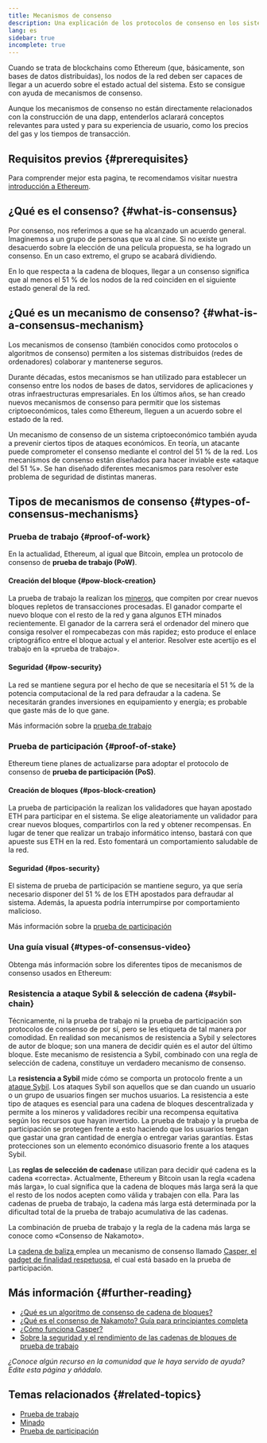 ```yaml
---
title: Mecanismos de consenso
description: Una explicación de los protocolos de consenso en los sistemas distribuidos y de su función en Ethereum.
lang: es
sidebar: true
incomplete: true
---
```


Cuando se trata de blockchains como Ethereum (que, básicamente, son bases de datos distribuidas), los nodos de la red deben ser capaces de llegar a un acuerdo sobre el estado actual del sistema. Esto se consigue con ayuda de mecanismos de consenso.

Aunque los mecanismos de consenso no están directamente relacionados con la construcción de una dapp, entenderlos aclarará conceptos relevantes para usted y para su experiencia de usuario, como los precios del gas y los tiempos de transacción.

## Requisitos previos {#prerequisites}

Para comprender mejor esta pagina, te recomendamos visitar nuestra [introducción a Ethereum](/developers/docs/intro-to-ethereum/).

## ¿Qué es el consenso? {#what-is-consensus}

Por consenso, nos referimos a que se ha alcanzado un acuerdo general. Imaginemos a un grupo de personas que va al cine. Si no existe un desacuerdo sobre la elección de una película propuesta, se ha logrado un consenso. En un caso extremo, el grupo se acabará dividiendo.

En lo que respecta a la cadena de bloques, llegar a un consenso significa que al menos el 51 % de los nodos de la red coinciden en el siguiente estado general de la red.

## ¿Qué es un mecanismo de consenso? {#what-is-a-consensus-mechanism}

Los mecanismos de consenso (también conocidos como protocolos o algoritmos de consenso) permiten a los sistemas distribuidos (redes de ordenadores) colaborar y mantenerse seguros.

Durante décadas, estos mecanismos se han utilizado para establecer un consenso entre los nodos de bases de datos, servidores de aplicaciones y otras infraestructuras empresariales. En los últimos años, se han creado nuevos mecanismos de consenso para permitir que los sistemas criptoeconómicos, tales como Ethereum, lleguen a un acuerdo sobre el estado de la red.

Un mecanismo de consenso de un sistema criptoeconómico también ayuda a prevenir ciertos tipos de ataques económicos. En teoría, un atacante puede comprometer el consenso mediante el control del 51 % de la red. Los mecanismos de consenso están diseñados para hacer inviable este «ataque del 51 %». Se han diseñado diferentes mecanismos para resolver este problema de seguridad de distintas maneras.

<YouTube id="dylgwcPH4EA" />

## Tipos de mecanismos de consenso {#types-of-consensus-mechanisms}

### Prueba de trabajo {#proof-of-work}

En la actualidad, Ethereum, al igual que Bitcoin, emplea un protocolo de consenso de **prueba de trabajo (PoW)**.

#### Creación del bloque {#pow-block-creation}

La prueba de trabajo la realizan los [mineros](/developers/docs/consensus-mechanisms/pow/mining/), que compiten por crear nuevos bloques repletos de transacciones procesadas. El ganador comparte el nuevo bloque con el resto de la red y gana algunos ETH minados recientemente. El ganador de la carrera será el ordenador del minero que consiga resolver el rompecabezas con más rapidez; esto produce el enlace criptográfico entre el bloque actual y el anterior. Resolver este acertijo es el trabajo en la «prueba de trabajo».

#### Seguridad {#pow-security}

La red se mantiene segura por el hecho de que se necesitaría el 51 % de la potencia computacional de la red para defraudar a la cadena. Se necesitarán grandes inversiones en equipamiento y energía; es probable que gaste más de lo que gane.

Más información sobre la [prueba de trabajo](/developers/docs/consensus-mechanisms/pow/)

### Prueba de participación {#proof-of-stake}

Ethereum tiene planes de actualizarse para adoptar el protocolo de consenso de **prueba de participación (PoS)**.

#### Creación de bloques {#pos-block-creation}

La prueba de participación la realizan los validadores que hayan apostado ETH para participar en el sistema. Se elige aleatoriamente un validador para crear nuevos bloques, compartirlos con la red y obtener recompensas. En lugar de tener que realizar un trabajo informático intenso, bastará con que apueste sus ETH en la red. Esto fomentará un comportamiento saludable de la red.

#### Seguridad {#pos-security}

El sistema de prueba de participación se mantiene seguro, ya que sería necesario disponer del 51 % de los ETH apostados para defraudar al sistema. Además, la apuesta podría interrumpirse por comportamiento malicioso.

Más información sobre la [prueba de participación](developers/docs/consensus-mechanisms/pos/)

### Una guía visual {#types-of-consensus-video}

Obtenga más información sobre los diferentes tipos de mecanismos de consenso usados en Ethereum:

<YouTube id="ojxfbN78WFQ" />

### Resistencia a ataque Sybil & selección de cadena {#sybil-chain}

Técnicamente, ni la prueba de trabajo ni la prueba de participación son protocolos de consenso de por sí, pero se les etiqueta de tal manera por comodidad. En realidad son mecanismos de resistencia a Sybil y selectores de autor de bloque; son una manera de decidir quién es el autor del último bloque. Este mecanismo de resistencia a Sybil, combinado con una regla de selección de cadena, constituye un verdadero mecanismo de consenso.

La **resistencia a Sybil** mide cómo se comporta un protocolo frente a un [ataque Sybil](https://wikipedia.org/wiki/Sybil_attack). Los ataques Sybil son aquellos que se dan cuando un usuario o un grupo de usuarios fingen ser muchos usuarios. La resistencia a este tipo de ataques es esencial para una cadena de bloques descentralizada y permite a los mineros y validadores recibir una recompensa equitativa según los recursos que hayan invertido. La prueba de trabajo y la prueba de participación se protegen frente a esto haciendo que los usuarios tengan que gastar una gran cantidad de energía o entregar varias garantías. Estas protecciones son un elemento económico disuasorio frente a los ataques Sybil.

Las **reglas de selección de cadena**se utilizan para decidir qué cadena es la cadena «correcta». Actualmente, Ethereum y Bitcoin usan la regla «cadena más larga», lo cual significa que la cadena de bloques más larga será la que el resto de los nodos acepten como válida y trabajen con ella. Para las cadenas de prueba de trabajo, la cadena más larga está determinada por la dificultad total de la prueba de trabajo acumulativa de las cadenas.

La combinación de prueba de trabajo y la regla de la cadena más larga se conoce como «Consenso de Nakamoto».

La [cadena de baliza ](/upgrades/beacon-chain/) emplea un mecanismo de consenso llamado [Casper, el gadget de finalidad respetuosa](https://arxiv.org/abs/1710.09437), el cual está basado en la prueba de participación.

## Más información {#further-reading}

- [¿Qué es un algoritmo de consenso de cadena de bloques?](https://academy.binance.com/en/articles/what-is-a-blockchain-consensus-algorithm)
- [¿Qué es el consenso de Nakamoto? Guía para principiantes completa](https://blockonomi.com/nakamoto-consensus/)
- [¿Cómo funciona Casper?](https://medium.com/unitychain/intro-to-casper-ffg-9ed944d98b2d)
- [Sobre la seguridad y el rendimiento de las cadenas de bloques de prueba de trabajo](https://eprint.iacr.org/2016/555.pdf)

_¿Conoce algún recurso en la comunidad que le haya servido de ayuda? Edite esta página y añádalo._

## Temas relacionados {#related-topics}

- [Prueba de trabajo](/developers/docs/consensus-mechanisms/pow/)
- [Minado](/developers/docs/consensus-mechanisms/pow/mining/)
- [Prueba de participación](/developers/docs/consensus-mechanisms/pos/)
